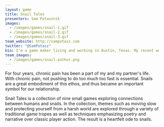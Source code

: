 ```yaml
---
layout: game
title: Snail Tales
presenters: Sam Potasznik
images:
  - /images/games/snail-1.gif
  - /images/games/snail-2.gif
  - /images/games/snail-3.gif
team_website: http://sampotasz.com
twitter: "@SamPotasz"
bio: I'm a game maker living and working in Austin, Texas. My recent work is heavily informed by (and often contains) poetry. Drawing on my own life, love, and faith, I try to create a small moment, image, or feeling for the player as powerfully as I can.
team_images:
  - /images/games/snail-author.png
---
```

For four years, chronic pain has been a part of my and my partner's life. With chronic pain, not pushing to do too much too fast is essential. Snails are a great embodiment of this ethos, and thus became an important symbol for our relationship.

Snail Tales is a collection of nine small games exploring connections between humans and snails. In the collection, themes such as moving slow and protecting yourself from a harsh world are explored through a variety of traditional game tropes as well as techniques emphasizing poetry and narrative over classic player action. The result is a heartfelt ode to snails.
